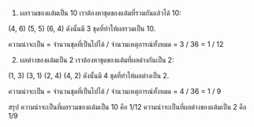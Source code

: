 

1. ผลรวมของแต้มเป็น 10
เราต้องหาชุดของแต้มที่รวมกันแล้วได้ 10:

(4, 6)
(5, 5)
(6, 4)
ดังนั้นมี 3 ชุดที่ทำให้ผลรวมเป็น 10.

ความน่าจะเป็น = จำนวนชุดที่เป็นไปได้ / จำนวนเหตุการณ์ทั้งหมด
= 3 / 36
= 1 / 12

2. ผลต่างของแต้มเป็น 2
เราต้องหาชุดของแต้มที่ผลต่างกันเป็น 2:

(1, 3)
(3, 1)
(2, 4)
(4, 2)
ดังนั้นมี 4 ชุดที่ทำให้ผลต่างเป็น 2.

ความน่าจะเป็น = จำนวนชุดที่เป็นไปได้ / จำนวนเหตุการณ์ทั้งหมด
= 4 / 36
= 1 / 9

สรุป
ความน่าจะเป็นที่ผลรวมของแต้มเป็น 10 คือ 1/12
ความน่าจะเป็นที่ผลต่างของแต้มเป็น 2 คือ 1/9

​


​